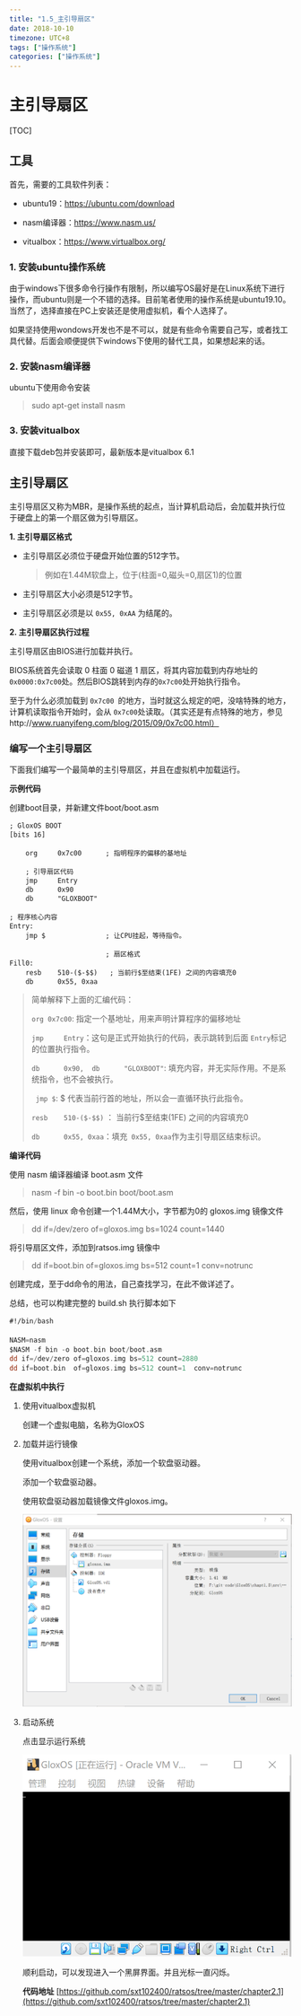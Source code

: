 ```yaml
---
title: "1.5_主引导扇区"
date: 2018-10-10
timezone: UTC+8
tags: ["操作系统"]
categories: ["操作系统"]
---
```


# 主引导扇区

[TOC]

##  工具

首先，需要的工具软件列表：

- ubuntu19：https://ubuntu.com/download

- nasm编译器：https://www.nasm.us/

- vitualbox：https://www.virtualbox.org/




### 1.  安装ubuntu操作系统
由于windows下很多命令行操作有限制，所以编写OS最好是在Linux系统下进行操作，而ubuntu则是一个不错的选择。目前笔者使用的操作系统是ubuntu19.10。当然了，选择直接在PC上安装还是使用虚拟机，看个人选择了。



如果坚持使用wondows开发也不是不可以，就是有些命令需要自己写，或者找工具代替。后面会顺便提供下windows下使用的替代工具，如果想起来的话。



### 2. 安装nasm编译器

ubuntu下使用命令安装

> sudo apt-get install nasm

### 3. 安装vitualbox

直接下载deb包并安装即可，最新版本是vitualbox 6.1



## 主引导扇区

主引导扇区又称为MBR，是操作系统的起点，当计算机启动后，会加载并执行位于硬盘上的第一个扇区做为引导扇区。



**1. 主引导扇区格式**

- 主引导扇区必须位于硬盘开始位置的512字节。

  > 例如在1.44M软盘上，位于(柱面=0,磁头=0,扇区1)的位置


- 主引导扇区大小必须是512字节。

- 主引导扇区必须是以 `0x55, 0xAA` 为结尾的。



**2. 主引导扇区执行过程**

主引导扇区由BIOS进行加载并执行。

BIOS系统首先会读取 0 柱面 0 磁道 1 扇区，将其内容加载到内存地址的 `0x0000:0x7c00`处。然后BIOS跳转到内存的`0x7c00`处开始执行指令。

至于为什么必须加载到 `0x7c00 `的地方，当时就这么规定的吧，没啥特殊的地方，计算机读取指令开始时，会从 `0x7c00`处读取。（其实还是有点特殊的地方，参见http://www.ruanyifeng.com/blog/2015/09/0x7c00.html）



### 编写一个主引导扇区

下面我们编写一个最简单的主引导扇区，并且在虚拟机中加载运行。



**示例代码**

创建boot目录，并新建文件boot/boot.asm

```assembly
; GloxOS BOOT
[bits 16]

    org     0x7c00      ; 指明程序的偏移的基地址

    ; 引导扇区代码
    jmp     Entry
    db      0x90
    db      "GLOXBOOT"

; 程序核心内容
Entry:
    jmp $               ; 让CPU挂起，等待指令。

                        ; 扇区格式
Fill0:
    resb    510-($-$$)   ; 当前行$至结束(1FE) 之间的内容填充0
    db      0x55, 0xaa
```

>简单解释下上面的汇编代码：
>
>`org 0x7c00`: 指定一个基地址，用来声明计算程序的偏移地址
>
>`jmp     Entry`：这句是正式开始执行的代码，表示跳转到后面 `Entry`标记的位置执行指令。
>
>`db      0x90,  db      "GLOXBOOT"`:  填充内容，并无实际作用。不是系统指令，也不会被执行。
>
>` jmp $`:  $ 代表当前行首的地址，所以会一直循环执行此指令。
>
>`resb    510-($-$$)`  ： 当前行$至结束(1FE) 之间的内容填充0
>
>`db      0x55, 0xaa`：填充` 0x55, 0xaa`作为主引导扇区结束标识。
>
>

**编译代码**

使用 nasm 编译器编译 boot.asm 文件

> nasm -f bin -o boot.bin boot/boot.asm

然后，使用 linux 命令创建一个1.44M大小，字节都为0的 gloxos.img 镜像文件

> dd if=/dev/zero of=gloxos.img bs=1024 count=1440

将引导扇区文件，添加到ratsos.img 镜像中

> dd if=boot.bin  of=gloxos.img bs=512 count=1  conv=notrunc

创建完成，至于dd命令的用法，自己查找学习，在此不做详述了。

总结，也可以构建完整的 build.sh 执行脚本如下

```nasm
#!/bin/bash

NASM=nasm
$NASM -f bin -o boot.bin boot/boot.asm
dd if=/dev/zero of=gloxos.img bs=512 count=2880
dd if=boot.bin  of=gloxos.img bs=512 count=1  conv=notrunc
```



**在虚拟机中执行**

1. 使用vitualbox虚拟机

   创建一个虚拟电脑，名称为GloxOS

2. 加载并运行镜像

    使用vitualbox创建一个系统，添加一个软盘驱动器。

    添加一个软盘驱动器。

    使用软盘驱动器加载镜像文件gloxos.img。
    
    ![images/1.7_1.png](images/1.5_2.png)
    
3. 启动系统
   
	点击显示运行系统
   
    ![](images/1.5_1.gif)



    顺利启动，可以发现进入一个黑屏界面。并且光标一直闪烁。


    **代码地址**
    [https://github.com/sxt102400/ratsos/tree/master/chapter2.1](https://github.com/sxt102400/ratsos/tree/master/chapter2.1)

